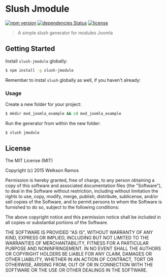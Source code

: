 # Slush Jmodule 

[![npm version](https://img.shields.io/npm/v/slush-jmodule.svg)](https://www.npmjs.com/package/slush-jmodule) [![dependencies Status](https://david-dm.org/welksonramos/slush-jmodule/status.svg)](https://david-dm.org/welksonramos/slush-jmodule) [![license](https://img.shields.io/npm/l/slush-jmodule.svg?style=flat)](https://raw.github.com/welksonramos/slush-jmodule/blob/master/LICENSE)

> A simple slush generator for modules Joomla

## Getting Started

Install `slush-jmodule` globally:

```bash
$ npm install -g slush-jmodule
```

Remember to instal `slush` globally as well, if you haven't already:

### Usage

Create a new folder for your project:

```bash
$ mkdir mod_joomla_example && cd mod_joomla_example
```

Run the generator from within the new folder:

```bash
$ slush jmodule
```

## License

The MIT License (MIT)

Copyright (c) 2015 Welkson Ramos

Permission is hereby granted, free of charge, to any person obtaining a copy
of this software and associated documentation files (the "Software"), to deal
in the Software without restriction, including without limitation the rights
to use, copy, modify, merge, publish, distribute, sublicense, and/or sell
copies of the Software, and to permit persons to whom the Software is
furnished to do so, subject to the following conditions:

The above copyright notice and this permission notice shall be included in all
copies or substantial portions of the Software.

THE SOFTWARE IS PROVIDED "AS IS", WITHOUT WARRANTY OF ANY KIND, EXPRESS OR
IMPLIED, INCLUDING BUT NOT LIMITED TO THE WARRANTIES OF MERCHANTABILITY,
FITNESS FOR A PARTICULAR PURPOSE AND NONINFRINGEMENT. IN NO EVENT SHALL THE
AUTHORS OR COPYRIGHT HOLDERS BE LIABLE FOR ANY CLAIM, DAMAGES OR OTHER
LIABILITY, WHETHER IN AN ACTION OF CONTRACT, TORT OR OTHERWISE, ARISING FROM,
OUT OF OR IN CONNECTION WITH THE SOFTWARE OR THE USE OR OTHER DEALINGS IN THE
SOFTWARE.
